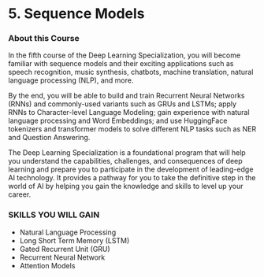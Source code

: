 # 5. Sequence Models

### About this Course

In the fifth course of the Deep Learning Specialization, you will become familiar with sequence models and their exciting applications such as speech recognition, music synthesis, chatbots, machine translation, natural language processing (NLP), and more. 

By the end, you will be able to build and train Recurrent Neural Networks (RNNs) and commonly-used variants such as GRUs and LSTMs; apply RNNs to Character-level Language Modeling; gain experience with natural language processing and Word Embeddings; and use HuggingFace tokenizers and transformer models to solve different NLP tasks such as NER and Question Answering.

The Deep Learning Specialization is a foundational program that will help you understand the capabilities, challenges, and consequences of deep learning and prepare you to participate in the development of leading-edge AI technology. It provides a pathway for you to take the definitive step in the world of AI by helping you gain the knowledge and skills to level up your career.

### SKILLS YOU WILL GAIN

* Natural Language Processing
* Long Short Term Memory (LSTM)
* Gated Recurrent Unit (GRU)
* Recurrent Neural Network
* Attention Models